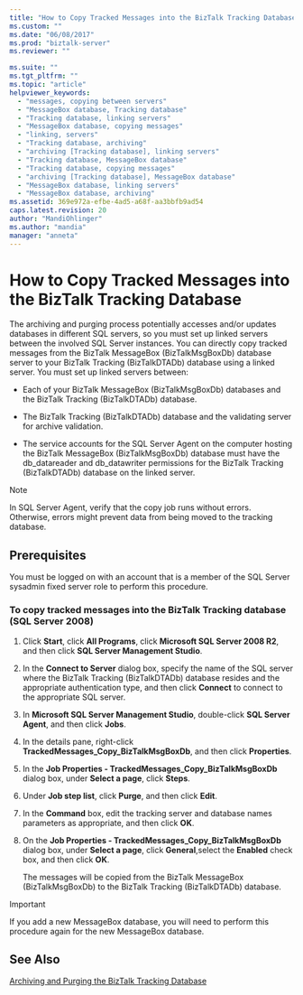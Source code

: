 ```yaml
---
title: "How to Copy Tracked Messages into the BizTalk Tracking Database | Microsoft Docs"
ms.custom: ""
ms.date: "06/08/2017"
ms.prod: "biztalk-server"
ms.reviewer: ""

ms.suite: ""
ms.tgt_pltfrm: ""
ms.topic: "article"
helpviewer_keywords: 
  - "messages, copying between servers"
  - "MessageBox database, Tracking database"
  - "Tracking database, linking servers"
  - "MessageBox database, copying messages"
  - "linking, servers"
  - "Tracking database, archiving"
  - "archiving [Tracking database], linking servers"
  - "Tracking database, MessageBox database"
  - "Tracking database, copying messages"
  - "archiving [Tracking database], MessageBox database"
  - "MessageBox database, linking servers"
  - "MessageBox database, archiving"
ms.assetid: 369e972a-efbe-4ad5-a68f-aa3bbfb9ad54
caps.latest.revision: 20
author: "MandiOhlinger"
ms.author: "mandia"
manager: "anneta"
---
```

# How to Copy Tracked Messages into the BizTalk Tracking Database
The archiving and purging process potentially accesses and/or updates databases in different SQL servers, so you must set up linked servers between the involved SQL Server instances. You can directly copy tracked messages from the BizTalk MessageBox (BizTalkMsgBoxDb) database server to your BizTalk Tracking (BizTalkDTADb) database using a linked server. You must set up linked servers between:  
  
-   Each of your BizTalk MessageBox (BizTalkMsgBoxDb) databases and the BizTalk Tracking (BizTalkDTADb) database.  
  
-   The BizTalk Tracking (BizTalkDTADb) database and the validating server for archive validation.  
  
-   The service accounts for the SQL Server Agent on the computer hosting the BizTalk MessageBox (BizTalkMsgBoxDb) database must have the db_datareader and db_datawriter permissions for the BizTalk Tracking (BizTalkDTADb) database on the linked server.  
  
> [!NOTE]
>  In SQL Server Agent, verify that the copy job runs without errors. Otherwise, errors might prevent data from being moved to the tracking database.  
  
## Prerequisites  
 You must be logged on with an account that is a member of the SQL Server sysadmin fixed server role to perform this procedure.  
  
### To copy tracked messages into the BizTalk Tracking database (SQL Server 2008)  
  
1.  Click **Start**, click **All Programs**, click **Microsoft SQL Server 2008 R2**, and then click **SQL Server Management Studio**.  
  
2.  In the **Connect to Server** dialog box, specify the name of the SQL server where the BizTalk Tracking (BizTalkDTADb) database resides and the appropriate authentication type, and then click **Connect** to connect to the appropriate SQL server.  
  
3.  In **Microsoft SQL Server Management Studio**, double-click **SQL Server Agent**, and then click **Jobs**.  
  
4.  In the details pane, right-click **TrackedMessages_Copy_BizTalkMsgBoxDb**, and then click **Properties**.  
  
5.  In the **Job Properties - TrackedMessages_Copy_BizTalkMsgBoxDb** dialog box, under **Select a page**, click **Steps**.  
  
6.  Under **Job step list**, click **Purge**, and then click **Edit**.  
  
7.  In the **Command** box, edit the tracking server and database names parameters as appropriate, and then click **OK**.  
  
8.  On the **Job Properties - TrackedMessages_Copy_BizTalkMsgBoxDb** dialog box, under **Select a page**, click **General**,select the **Enabled** check box, and then click **OK**.  
  
     The messages will be copied from the BizTalk MessageBox (BizTalkMsgBoxDb) to the BizTalk Tracking (BizTalkDTADb) database.  
  
> [!IMPORTANT]
>  If you add a new MessageBox database, you will need to perform this procedure again for the new MessageBox database.  
  
## See Also  
 [Archiving and Purging the BizTalk Tracking Database](../core/archiving-and-purging-the-biztalk-tracking-database.md)